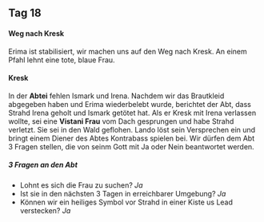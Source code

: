 ## Tag 18
#### Weg nach Kresk
Erima ist stabilisiert, wir machen uns auf den Weg nach Kresk. An einem Pfahl lehnt eine tote, blaue Frau.
#### Kresk
In der **Abtei** fehlen Ismark und Irena. Nachdem wir das Brautkleid abgegeben haben und Erima wiederbelebt wurde, berichtet der Abt, dass Strahd Irena geholt und Ismark getötet hat. Als er Kresk mit Irena verlassen wollte, sei eine **Vistani Frau** vom Dach gesprungen und habe Strahd verletzt. Sie sei in den Wald geflohen. Lando löst sein Versprechen ein und bringt einem Diener des Abtes Kontrabass spielen bei. Wir dürfen dem Abt 3 Fragen stellen, die von seinm Gott mit Ja oder Nein beantwortet werden.
##### 3 Fragen an den Abt
* Lohnt es sich die Frau zu suchen? *Ja*
* Ist sie in den nächsten 3 Tagen in erreichbarer Umgebung? *Ja*
* Können wir ein heiliges Symbol vor Strahd in einer Kiste us Lead verstecken? *Ja*



